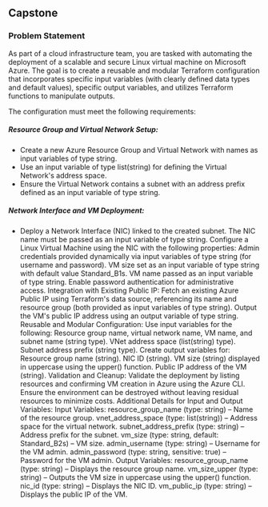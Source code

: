 ## Capstone

### Problem Statement
As part of a cloud infrastructure team, you are tasked with automating the deployment of a scalable and secure Linux virtual machine on Microsoft Azure. The goal is to create a reusable and modular Terraform configuration that incorporates specific input variables (with clearly defined data types and default values), specific output variables, and utilizes Terraform functions to manipulate outputs.

The configuration must meet the following requirements:

##### Resource Group and Virtual Network Setup:
* Create a new Azure Resource Group and Virtual Network with names as input variables of type string.
* Use an input variable of type list(string) for defining the Virtual Network's address space.
* Ensure the Virtual Network contains a subnet with an address prefix defined as an input variable of type string.

##### Network Interface and VM Deployment:
* Deploy a Network Interface (NIC) linked to the created subnet. The NIC name must be passed as an input variable of type string.
Configure a Linux Virtual Machine using the NIC with the following properties:
Admin credentials provided dynamically via input variables of type string (for username and password).
VM size set as an input variable of type string with default value Standard_B1s.
VM name passed as an input variable of type string.
Enable password authentication for administrative access.
Integration with Existing Public IP:
Fetch an existing Azure Public IP using Terraform's data source, referencing its name and resource group (both provided as input variables of type string).
Output the VM's public IP address using an output variable of type string.
Reusable and Modular Configuration:
Use input variables for the following:
Resource group name, virtual network name, VM name, and subnet name (string type).
VNet address space (list(string) type).
Subnet address prefix (string type).
Create output variables for:
Resource group name (string).
NIC ID (string).
VM size (string) displayed in uppercase using the upper() function.
Public IP address of the VM (string).
Validation and Cleanup:
Validate the deployment by listing resources and confirming VM creation in Azure using the Azure CLI.
Ensure the environment can be destroyed without leaving residual resources to minimize costs.
Additional Details for Input and Output Variables:
Input Variables:
resource_group_name (type: string) – Name of the resource group.
vnet_address_space (type: list(string)) – Address space for the virtual network.
subnet_address_prefix (type: string) – Address prefix for the subnet.
vm_size (type: string, default: Standard_B2s) – VM size.
admin_username (type: string) – Username for the VM admin.
admin_password (type: string, sensitive: true) – Password for the VM admin.
Output Variables:
resource_group_name (type: string) – Displays the resource group name.
vm_size_upper (type: string) – Outputs the VM size in uppercase using the upper() function.
nic_id (type: string) – Displays the NIC ID.
vm_public_ip (type: string) – Displays the public IP of the VM.
